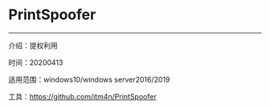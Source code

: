 # PrintSpoofer

---

介绍：提权利用

时间：20200413

适用范围：windows10/windows server2016/2019

工具：https://github.com/itm4n/PrintSpoofer